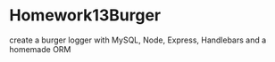 # Homework13Burger
create a burger logger with MySQL, Node, Express, Handlebars and a homemade ORM 
